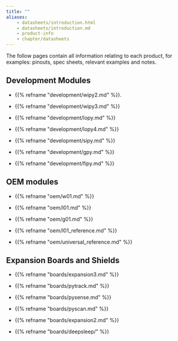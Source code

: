 ```yaml
---
title: ""
aliases:
    - datasheets/introduction.html
    - datasheets/introduction.md
    - product-info
    - chapter/datasheets
---
```


The follow pages contain all information relating to each product, for examples: pinouts, spec sheets, relevant examples and notes.

## Development Modules

- {{% refname "development/wipy2.md" %}}.

- {{% refname "development/wipy3.md" %}}

- {{% refname "development/lopy.md" %}}

- {{% refname "development/lopy4.md" %}}

- {{% refname "development/sipy.md" %}}

- {{% refname "development/gpy.md" %}}

- {{% refname "development/fipy.md" %}}

## OEM modules

- {{% refname "oem/w01.md" %}}

- {{% refname "oem/l01.md" %}}

- {{% refname "oem/g01.md" %}}

- {{% refname "oem/l01_reference.md" %}}

- {{% refname "oem/universal_reference.md" %}}

## Expansion Boards and Shields

- {{% refname "boards/expansion3.md" %}}

- {{% refname "boards/pytrack.md" %}}

- {{% refname "boards/pysense.md" %}}

- {{% refname "boards/pyscan.md" %}}

- {{% refname "boards/expansion2.md" %}}

- {{% refname "boards/deepsleep/" %}}
